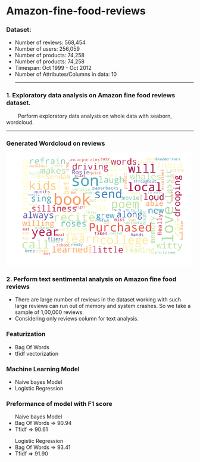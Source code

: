 # Amazon-fine-food-reviews

<h3>Dataset: </h3>
<ul> 

<li> Number of reviews: 568,454 </li>
<li> Number of users: 256,059 </li>
<li> Number of products: 74,258 </li>
<li>Number of products: 74,258 </li>
<li>Timespan: Oct 1999 - Oct 2012 </li>
<li>Number of Attributes/Columns in data: 10</li>
<hr>
</ul>
<h3> 1. Exploratory data analysis on Amazon fine food reviews dataset.</h3>
<p>&nbsp &nbsp &nbsp &nbsp Perform exploratory data analysis on whole data with seaborn, wordcloud.</p>
<hr>

### Generated Wordcloud on reviews
<p> <img src="wordlcloud.png", width=500,height=500> </p>

<h3> 2. Perform text sentimental analysis on Amazon fine food reviews</h3>
<ul>
<li>There are large number of reviews in the dataset working with such large reviews can run out of memory and system crashes. So we take a sample of 1,00,000 reviews.</li>
<li>Considering only reviews column for text analysis.</li>
</ul>
<h3>Featurization</h3>
<ul>
<li> Bag Of Words </li>
<li> tfidf vectorization </li>
</ul>


<h3>Machine Learning Model</h3>
<ul> 
<li> Naive bayes Model </li>
<li> Logistic Regression </li>
</ul>

<h3>Preformance of model with F1 score</h3>
<ul>  Naive bayes Model 
<li> Bag Of Words => 90.94 </li>
<li> Tfidf => 90.61
</ul>
<ul>  Logistic Regression 
<li> Bag Of Words => 93.41 </li>
<li> Tfidf => 91.90
</ul>
